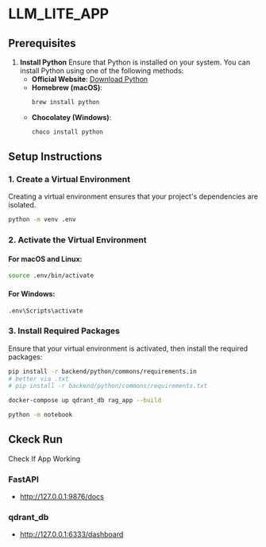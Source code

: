 # LLM_LITE_APP


## Prerequisites
1. **Install Python**
   Ensure that Python is installed on your system. You can install Python using one of the following methods:
   - **Official Website**: [Download Python](https://www.python.org/downloads/)
   - **Homebrew (macOS)**:
     ```bash
     brew install python
     ```
   - **Chocolatey (Windows)**:
     ```bash
     choco install python
     ```


## Setup Instructions
### 1. Create a Virtual Environment

Creating a virtual environment ensures that your project's dependencies are isolated.

```bash
python -m venv .env
```

### 2. Activate the Virtual Environment
#### For macOS and Linux:

```bash
source .env/bin/activate
```

#### For Windows:
```bash
.env\Scripts\activate
```

### 3. Install Required Packages
Ensure that your virtual environment is activated, then install the required packages:

```bash
pip install -r backend/python/commons/requirements.in
# better via .txt
# pip install -r backend/python/commons/requirements.txt 
```

```bash
docker-compose up qdrant_db rag_app --build
```


```bash
python -m notebook
```


## Ckeck Run
Check If App Working 
### FastAPI
- http://127.0.0.1:9876/docs
### qdrant_db
- http://127.0.0.1:6333/dashboard